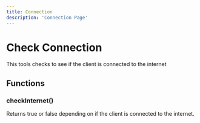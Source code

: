 ```yaml
---
title: Connection
description: 'Connection Page'
---
```

# Check Connection

This tools checks to see if the client is connected to the internet

## Functions

### checkInternet()

Returns true or false depending on if the client is connected to the internet.